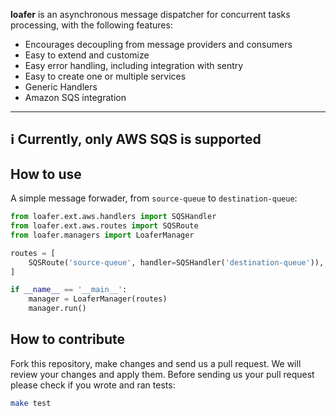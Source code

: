 **loafer** is an asynchronous message dispatcher for concurrent tasks
processing, with the following features:

* Encourages decoupling from message providers and consumers
* Easy to extend and customize
* Easy error handling, including integration with sentry
* Easy to create one or multiple services
* Generic Handlers
* Amazon SQS integration

---
:information_source: Currently, only AWS SQS is supported
---

## How to use

A simple message forwader, from ``source-queue`` to ``destination-queue``:

```python
from loafer.ext.aws.handlers import SQSHandler
from loafer.ext.aws.routes import SQSRoute
from loafer.managers import LoaferManager

routes = [
    SQSRoute('source-queue', handler=SQSHandler('destination-queue')),
]

if __name__ == '__main__':
    manager = LoaferManager(routes)
    manager.run()
```

## How to contribute

Fork this repository, make changes and send us a pull request. We will review
your changes and apply them. Before sending us your pull request please check
if you wrote and ran tests:

```bash
make test
```
